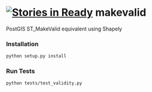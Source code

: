 [![Stories in Ready](https://badge.waffle.io/ftwillms/makevalid.png?label=ready&title=Ready)](https://waffle.io/ftwillms/makevalid)
makevalid
=========

PostGIS ST_MakeValid equivalent using Shapely

### Installation
```bash
python setup.py install
```

### Run Tests
```bash
python tests/test_validity.py
```
